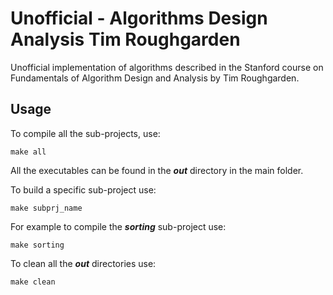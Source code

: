 # Unofficial - Algorithms Design Analysis Tim Roughgarden

Unofficial implementation of algorithms described in the Stanford course on Fundamentals of Algorithm Design and Analysis by Tim Roughgarden.

## Usage

To compile all the sub-projects, use:

```Commands
make all
```

All the executables can be found in the ***out*** directory in the main folder.

To build a specific sub-project use:

```Commands
make subprj_name
```

For example to compile the ***sorting*** sub-project use:

```Commands
make sorting
```

To clean all the ***out*** directories use:

```Commands
make clean
```
